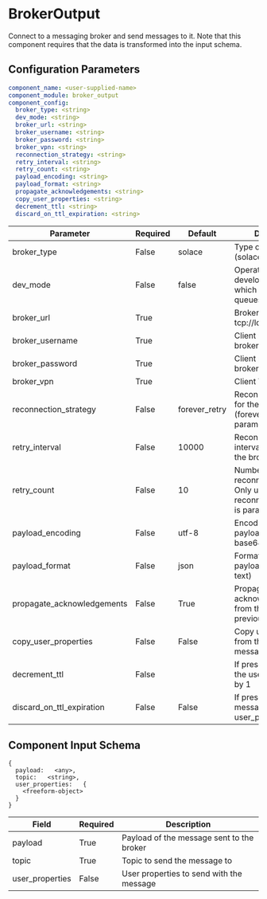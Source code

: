 # BrokerOutput

Connect to a messaging broker and send messages to it. Note that this component requires that the data is transformed into the input schema.

## Configuration Parameters

```yaml
component_name: <user-supplied-name>
component_module: broker_output
component_config:
  broker_type: <string>
  dev_mode: <string>
  broker_url: <string>
  broker_username: <string>
  broker_password: <string>
  broker_vpn: <string>
  reconnection_strategy: <string>
  retry_interval: <string>
  retry_count: <string>
  payload_encoding: <string>
  payload_format: <string>
  propagate_acknowledgements: <string>
  copy_user_properties: <string>
  decrement_ttl: <string>
  discard_on_ttl_expiration: <string>
```

| Parameter | Required | Default | Description |
| --- | --- | --- | --- |
| broker_type | False | solace | Type of broker (solace, etc.) |
| dev_mode | False | false | Operate in development mode, which just uses local queues |
| broker_url | True |  | Broker URL (e.g. tcp://localhost:55555) |
| broker_username | True |  | Client username for broker |
| broker_password | True |  | Client password for broker |
| broker_vpn | True |  | Client VPN for broker |
| reconnection_strategy | False | forever_retry | Reconnection strategy for the broker (forever_retry, parametrized_retry) |
| retry_interval | False | 10000 | Reconnection retry interval in seconds for the broker |
| retry_count | False | 10 | Number of reconnection retries. Only used if reconnection_strategy is parametrized_retry |
| payload_encoding | False | utf-8 | Encoding for the payload (utf-8, base64, gzip, none) |
| payload_format | False | json | Format for the payload (json, yaml, text) |
| propagate_acknowledgements | False | True | Propagate acknowledgements from the broker to the previous components |
| copy_user_properties | False | False | Copy user properties from the input message |
| decrement_ttl | False |  | If present, decrement the user_properties.ttl by 1 |
| discard_on_ttl_expiration | False | False | If present, discard the message when the user_properties.ttl is 0 |


## Component Input Schema

```
{
  payload:   <any>,
  topic:   <string>,
  user_properties:   {
    <freeform-object>
  }
}
```
| Field | Required | Description |
| --- | --- | --- |
| payload | True | Payload of the message sent to the broker |
| topic | True | Topic to send the message to |
| user_properties | False | User properties to send with the message |
